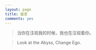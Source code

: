 ```yaml
---
layout: page
title: 留言
comments: yes
---
```


> 当你在注视我的时候，我也在注视着你。

> Look at the Abyss, Change Ego.

